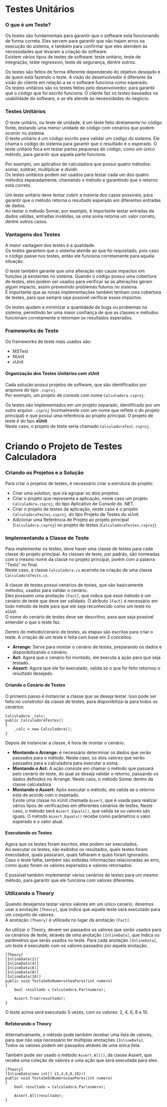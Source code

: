 # Testes Unitários

### O que é um Teste?

Os testes são fundamentais para garantir que o software está funcionando de forma correta. Eles servem para garantir que não hajam erros na execução do sistema, e também para confirmar que eles atendem às necessidades que levaram à criação do software.  
Existem vários tipos de testes de software: teste unitário, teste de integração, teste regressivo, teste de segurança, dentre outros.

Os testes são feitos de forma diferente dependendo do objetivo desejado e de quem está fazendo o teste. A visão do desenvolvedor é diferente da visão do cliente em relação a se o software funciona como esperado.  
Os testes unitários são os testes feitos pelo desenvolvedor, para garantir que o código que foi escrito funciona. O cliente faz os testes baseados na usabilidade do software, e se ele atende às necessidades do negócio.

### Testes Unitários

O teste unitário, ou teste de unidade, é um teste feito diretamente no código fonte, testando uma menor unidade de código com cenários que podem ocorrer no sistema.  
O teste unitário é um código escrito para validar um código do sistema. Ele chama o código do sistema para garantir que o resultado é o esperado. O teste unitário foca em testar partes pequenas do código, como um único método, para garantir que aquela parte funciona.

Por exemplo, um aplicativo de calculadora que possui quatro métodos: somar, subtrair, multiplicar e dividir.  
Os testes unitários podem ser usados para testar cada um dos quatro métodos separadamente, chamando o método e garantindo que o retorno está correto.

Um teste unitário deve tentar cobrir a maioria dos casos possíveis, para garantir que o método retorna o resultado esperado em diferentes entradas de dados.  
Ao testar o método Somar, por exemplo, é importante testar entradas de dados válidas, entradas inválidas, se uma soma retorna um valor correto, dentre outros casos.

### Vantagens dos Testes

A maior vantagem dos testes é a qualidade.  
Os testes garantem que o sistema atende ao que foi requisitado, pois caso o código passe nos testes, então ele funciona corretamente para aquela situação.

O teste também garante que uma alteração não cause impactos em funções já existentes no sistema. Quando o código possui uma cobertura de testes, eles podem ser usados para verificar se as alterações geram algum impacto, assim prevenindo problemas futuros no sistema.  
É importante que as novas implementações também tenham uma cobertura de testes, para que sempre seja possível verificar esses impactos.

Os testes ajudam a minimizar a quantidade de bugs ou problemas no sistema, permitindo ter uma maior confiança de que as classes e métodos funcionam corretamente e retornam os resultados esperados. 

### Frameworks de Teste

Os frameworks de teste mais usados são:
- MSTest
- NUnit
- xUnit

#### Organização dos Testes Unitários com xUnit

Cada solução possui projetos de software, que são identificados por arquivos do tipo `.csproj`.  
Por exemplo, um projeto de console com nome `Calculadora.csproj`.

Os testes são implementados em um projeto separado, identificado por um outro arquivo `.csproj` (normalmente com um nome que reflete o do projeto principal) e que possui uma referência ao projeto principal. O projeto de teste é do tipo **xUnit**.  
Neste caso, o projeto de teste seria chamado `CalculadoraTest.csproj`.

# Criando o Projeto de Testes Calculadora

### Criando os Projetos e a Solução

Para criar o projetos de testes, é necessário criar a estrutura do projeto:

- Criar uma solution, que irá agrupar os dois projetos.
- Criar o projeto que representa a aplicação, neste caso um projeto `Calculadora.csproj`, do tipo Aplicativo de Console do .NET.
- Criar o projeto de testes da aplicação, neste caso é o projeto `CalculadoraTestes.csproj`, do tipo Projeto de Testes do xUnit.
- Adicionar uma Referência de Projeto ao projeto principal (`Calculadora.csproj`) no projeto de testes (`CalculadoraTestes.csproj`).

### Implementando a Classe de Teste

Para implementar os testes, deve haver uma classe de testes para cada classe do projeto principal. As classes de teste, por padrão, são nomeadas com o mesmo nome da classe no projeto principal, porém com a palavra "Tests" no final.  
Neste caso, a classe `Calculadora.cs` acarreta na criação de uma classe `CalculadoraTests.cs`.

A classe de testes possui cenários de testes, que são basicamente métodos, usados para validar o cenário.  
Eles possuem uma anotação `[Fact]`, que indica que esse método é um cenário de teste que deve ser validado. O atributo `[Fact]` é necessário em todo método de teste para que ele seja reconhecido como um teste no xUnit.  
O nome do cenário de testes deve ser descritivo, para que seja possível entender o que o teste faz.

Dentro do método/cenário de testes, as etapas são escritas para criar o teste. A criação de um teste é feita com base em 3 conceitos:
- **Arrange:** Serve para montar o cenário de testes, preparando os dados e disponibilizando o cenário.
- **Act:** Agora que o cenário foi montado, ele executa a ação para que seja testado.
- **Assert:** Agora que ele foi executado, valida se o que foi feito retornou o resultado desejado.

#### Criando o Cenário de Testes

O primeiro passo é instanciar a classe que se deseja testar. Isso pode ser feito no construtor da classe de testes, para disponibilizá-la para todos os cenários:
```
Calculadora _calc;
public CalculadoraTestes()
{
	_calc = new Calculadora();
}
```

Depois de instanciar a classe, é hora de montar o cenário.

- **Montando o Arrange:** é necessário determinar os dados que serão passados para o método. Neste caso, os dois valores que serão passados para a calculadora para executar a soma.
- **Montando o Act:** A ação consiste em chamar o método que passará pelo cenário de teste, do qual se deseja validar o retorno, passando os dados definidos no Arrange. Neste caso, o método Somar dentro da classe calculadora.
- **Montando o Assert:** Após executar o método, ele valida se o retorno está de acordo com o esperado.  
Existe uma classe no xUnit chamada `Assert`, que é usada para realizar vários tipos de verificações em diferentes cenários de testes. Neste caso, o método será `Assert.Equals()`, que valida se os valores são iguais. O método `Assert.Equals()` recebe como parâmetros o valor esperado e o valor atual.

#### Executando os Testes

Agora que os testes foram escritos, eles podem ser executados.  
Ao executar os testes, são exibidos os resultados, quais testes foram executados, quais passaram, quais falharam e quais foram ignorados.  
Caso o teste falhe, também são exibidas informações relacionadas ao erro, como quais foram os valores esperados e valores retornados.

É possível também implementar vários cenários de testes para um mesmo método, para garantir que ele funciona com valores diferentes.

### Utilizando o Theory

Quando desejamos testar vários valores em um único cenário, devemos usar a anotação `[Theory]`, que indica que aquele teste será executado para um conjunto de valores.  
A anotação `[Theory]` é utilizada no lugar da anotação `[Fact]`.

Ao utilizar o Theory, devem ser passados os valores que serão usados para os cenários de teste, através de uma anotação `[InlineData]`, que indica os parâmetros que serão usados no teste. Para cada anotação `[InlineData]`, um teste é executado com os valores passados por aquela anotação.
```
[Theory]
[InlineData(2)]
[InlineData(4)]
[InlineData(6)]
[InlineData(8)]
[InlineData(10)]
public void TestaSeOsNumerosSaoPares(int numero)
{
	bool resultado = Calculadora.Par(numero);

	Assert.True(resultado);
}
```

O teste acima será executado 5 vezes, com os valores: 2, 4, 6, 8 e 10.

#### Refatorando o Theory

Alternativamente, o método pode também receber uma lista de valores, para que não seja necessário ter múltiplas anotações `[InlineData]`.  
Todos os valores podem ser passados através de uma única lista.

Também pode ser usado o método `Assert.All()`, da classe Assert, que recebe uma coleção de valores e uma ação que será executada para eles.
```
[Theory]
[InlineData(new int[] {2,4,6,8,10})]
public void TestaSeOsNumerosSaoPares(int numero)
{
	bool resultado = Calculadora.Par(numero);

	Assert.All(resultado);
}
```